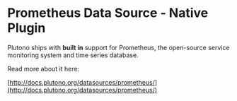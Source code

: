 # Prometheus Data Source -  Native Plugin

Plutono ships with **built in** support for Prometheus, the open-source service monitoring system and time series database.

Read more about it here:

[http://docs.plutono.org/datasources/prometheus/](http://docs.plutono.org/datasources/prometheus/)
